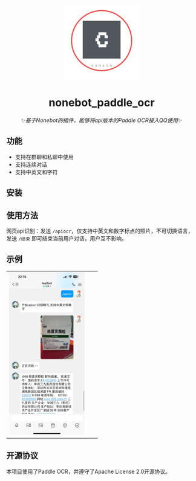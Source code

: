 <p align="center">
  <a href="https://github.com/canxin121/nonebot_api_paddleocr"><img src="https://github.com/canxin121/nonebot_paddle_ocr/blob/main/demo/logo_transparent.png" width="200" height="200" alt="nonebot_paddle_ocr"></a>
</p>
<div align="center">

# nonebot_paddle_ocr

✨*基于Nonebot的插件，能够将api版本的Paddle OCR接入QQ使用*✨
  
<div align="left">
  
## 功能

- 支持在群聊和私聊中使用
- 支持连续对话
- 支持中英文和字符
## 安装

## 使用方法

 网页api识别：发送 `/apiocr`，仅支持中英文和数字标点的照片，不可切换语言，发送 `/结束` 即可结束当前用户对话，用户互不影响。

## 示例
  
| | | |
|:-------------------------:|:-------------------------:|:-------------------------:|
|<img src="https://github.com/canxin121/nonebot_paddle_ocr/blob/main/demo/demo%20(3).jpg" width="200">|

## 开源协议

本项目使用了Paddle OCR，并遵守了Apache License 2.0开源协议。

